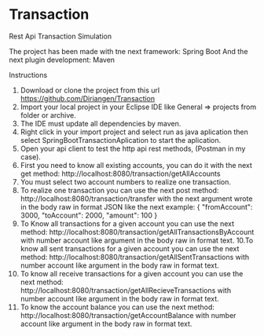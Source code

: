 # Transaction
Rest Api Transaction Simulation

The project has been made with tne next framework:
Spring Boot
And the next plugin development:
Maven

Instructions
1. Download or clone the project from this url https://github.com/Diriangen/Transaction
2. Import your local project in your Eclipse IDE like General => projects from folder or archive.
3. The IDE must update all dependencies by maven.
4. Right click in your import project and select run as java aplication then select SpringBootTransactionAplication to start the aplication.
5. Open your api client to test the http api rest methods, (Postman in my case).
6. First you need to know all existing accounts, you can do it with the next get method: http://localhost:8080/transaction/getAllAccounts
7. You must select two account numbers to realize one transaction.
8. To realize one transaction you can use the next post method: http://localhost:8080/transaction/transfer
with the next argument wrote in the body raw in format JSON like the next example:
{
"fromAccount": 3000,
"toAccount": 2000,
"amount": 100
}
9. To Know all transactions for a given account you can use the next method: http://localhost:8080/transaction/getAllTransactionsByAccount
with number account like argument in the body raw in format text.
10.To know all sent transactions for a given account you can use the next method:
http://localhost:8080/transaction/getAllSentTransactions
with number account like argument in the body raw in format text.
11. To know all receive transactions for a given account you can use the next method:
http://localhost:8080/transaction/getAllRecieveTransactions
with number account like argument in the body raw in format text.
12. To know the account balance you can use the next method:
http://localhost:8080/transaction/getAccountBalance
with number account like argument in the body raw in format text.



